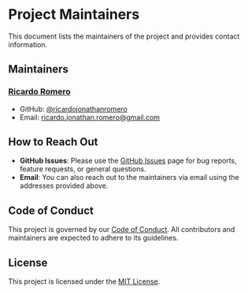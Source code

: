 # Project Maintainers

This document lists the maintainers of the project and provides contact information.

## Maintainers

### [Ricardo Romero](https://github.com/ricardojonathanromero)

- GitHub: [@ricardojonathanromero](https://github.com/ricardojonathanromero)
- Email: ricardo.jonathan.romero@gmail.com


## How to Reach Out

- **GitHub Issues**: Please use the [GitHub Issues](https://github.com/ricardojonathanromero/go-prometheus/issues) page for bug reports, feature requests, or general questions.
- **Email**: You can also reach out to the maintainers via email using the addresses provided above.

## Code of Conduct

This project is governed by our [Code of Conduct](CODE_OF_CONDUCT.md). All contributors and maintainers are expected to adhere to its guidelines.

## License

This project is licensed under the [MIT License](LICENSE).